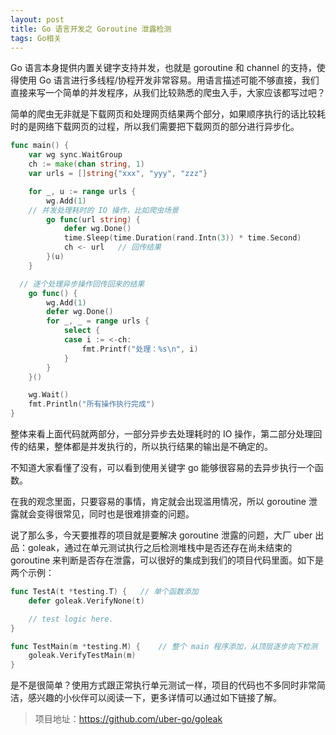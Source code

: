 ```yaml
---
layout: post
title: Go 语言开发之 Goroutine 泄露检测
tags: Go相关
---
```


Go 语言本身提供内置关键字支持并发，也就是 goroutine 和 channel 的支持，使得使用 Go 语言进行多线程/协程开发非常容易。用语言描述可能不够直接，我们直接来写一个简单的并发程序，从我们比较熟悉的爬虫入手，大家应该都写过吧？

简单的爬虫无非就是下载网页和处理网页结果两个部分，如果顺序执行的话比较耗时的是网络下载网页的过程，所以我们需要把下载网页的部分进行异步化。

```go
func main() {
	var wg sync.WaitGroup
	ch := make(chan string, 1)
	var urls = []string{"xxx", "yyy", "zzz"}

	for _, u := range urls {
		wg.Add(1)
    // 并发处理耗时的 IO 操作，比如爬虫场景
		go func(url string) {
			defer wg.Done()
			time.Sleep(time.Duration(rand.Intn(3)) * time.Second)
			ch <- url   // 回传结果
		}(u)
	}

  // 逐个处理异步操作回传回来的结果
	go func() {
		wg.Add(1)
		defer wg.Done()
		for _, _ = range urls {
			select {
			case i := <-ch:
				fmt.Printf("处理：%s\n", i)
			}
		}
	}()

	wg.Wait()
	fmt.Println("所有操作执行完成")
}
```

整体来看上面代码就两部分，一部分异步去处理耗时的 IO 操作，第二部分处理回传的结果，整体都是并发执行的，所以执行结果的输出是不确定的。

不知道大家看懂了没有，可以看到使用关键字 go 能够很容易的去异步执行一个函数。

在我的观念里面，只要容易的事情，肯定就会出现滥用情况，所以 goroutine 泄露就会变得很常见，同时也是很难排查的问题。

说了那么多，今天要推荐的项目就是要解决 goroutine 泄露的问题，大厂 uber 出品：goleak，通过在单元测试执行之后检测堆栈中是否还存在尚未结束的 goroutine 来判断是否存在泄露，可以很好的集成到我们的项目代码里面。如下是两个示例：

```go
func TestA(t *testing.T) {   // 单个函数添加
	defer goleak.VerifyNone(t)

	// test logic here.
}

func TestMain(m *testing.M) {    // 整个 main 程序添加，从顶层逐步向下检测
	goleak.VerifyTestMain(m)
}
```

是不是很简单？使用方式跟正常执行单元测试一样，项目的代码也不多同时非常简洁，感兴趣的小伙伴可以阅读一下，更多详情可以通过如下链接了解。

> 项目地址：https://github.com/uber-go/goleak